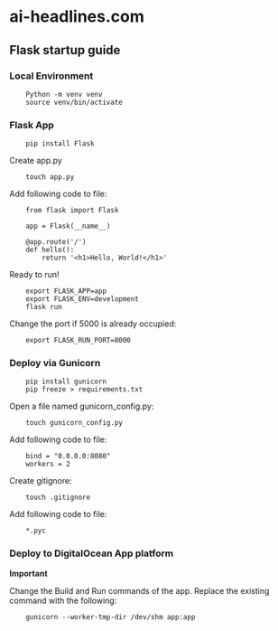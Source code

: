 # ai-headlines.com

## Flask startup guide

### Local Environment

        Python -m venv venv
        source venv/bin/activate
    
### Flask App

        pip install Flask

Create app.py

        touch app.py

Add following code to file:

        from flask import Flask

        app = Flask(__name__)

        @app.route('/')
        def hello():
            return '<h1>Hello, World!</h1>'

Ready to run!

        export FLASK_APP=app
        export FLASK_ENV=development
        flask run

Change the port if 5000 is already occupied: 

        export FLASK_RUN_PORT=8000

### Deploy via Gunicorn
        pip install gunicorn
        pip freeze > requirements.txt

Open a file named gunicorn_config.py:

        touch gunicorn_config.py

Add following code to file:

        bind = "0.0.0.0:8080"
        workers = 2

Create gitignore:

        touch .gitignore

Add following code to file:

        *.pyc

### Deploy to DigitalOcean App platform

**Important**   

Change the Build and Run commands of the app. Replace the existing command with the following:

        gunicorn --worker-tmp-dir /dev/shm app:app